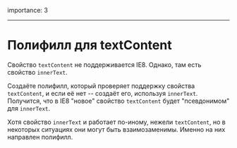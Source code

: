 importance: 3

---

# Полифилл для textContent

Свойство `textContent` не поддерживается IE8. Однако, там есть свойство `innerText`.

Создаёте полифилл, который проверяет поддержку свойства `textContent`, и если её нет -- создаёт его, используя `innerText`. Получится, что в IE8 "новое" свойство `textContent` будет "псевдонимом" для `innerText`.

Хотя свойство `innerText` и работает по-иному, нежели `textContent`, но в некоторых ситуациях они могут быть взаимозаменимы. Именно на них направлен полифилл.
